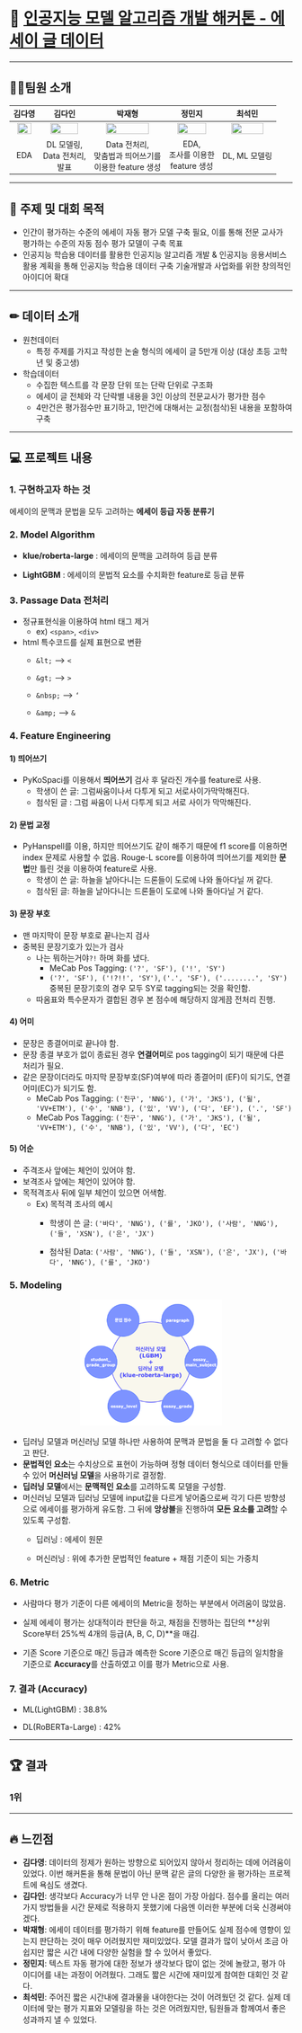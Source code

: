 # 🥇 [인공지능 모델 알고리즘 개발 해커톤 - 에세이 글 데이터](https://dataton.gabia.io/sub.php?code=6&mode=view&no=19&category=&page=1&search=&keyword=)

---
## 🙋‍♂️팀원 소개
|김다영|김다인|박재형|정민지|최석민|
| :---: | :---: | :---: | :---: | :---: | 
| <a href="https://github.com/keemdy" height="5" width="10" target="_blank"><img src="https://avatars.githubusercontent.com/u/68893924?v=4" width="80%" height="80%"> | <a href="https://github.com/danny980521" height="5" width="10" target="_blank"><img src="https://avatars.githubusercontent.com/u/77524474?v=4" width="80%" height="80%">| <a href="https://github.com/Jay-Ppark" height="5" width="10" target="_blank"><img src="https://avatars.githubusercontent.com/u/29303223?v=4" width="80%" height="80%">| <a href="https://github.com/minji-o-j" height="5" width="10" target="_blank"><img src="https://avatars.githubusercontent.com/u/45448731?v=4" width="80%" height="80%">| <a href="https://github.com/RockMiin" height="5" width="10" target="_blank"><img src="https://avatars.githubusercontent.com/u/52374789?v=4" width="80%" height="80%">|
|EDA|DL 모델링, <br>Data 전처리,<br> 발표|Data 전처리,<br> 맞춤법과 띄어쓰기를<br> 이용한 feature 생성|EDA,<br> 조사를 이용한<br> feature 생성|DL, ML 모델링| <!--***여기에 각자 역할 적어!-->

---
## 🎈 주제 및 대회 목적
- 인간이 평가하는 수준의 에세이 자동 평가 모델 구축 필요, 이를 통해 전문 교사가 평가하는 수준의 자동 점수 평가 모델이 구축 목표  
- 인공지능 학습용 데이터를 활용한 인공지능 알고리즘 개발 & 인공지능 응용서비스 활용 계획을 통해 인공지능 학습용 데이터 구축 기술개발과 사업화를 위한 창의적인 아이디어 확대  
  
---
## ✏ 데이터 소개  
* 원천데이터  
    * 특정 주제를 가지고 작성한 논술 형식의 에세이 글 5만개 이상 (대상 초등 고학년 및 중고생)  
* 학습데이터  
    * 수집한 텍스트를 각 문장 단위 또는 단락 단위로 구조화  
    * 에세이 글 전체와 각 단락별 내용을 3인 이상의 전문교사가 평가한 점수  
    * 4만건은 평가점수만 표기하고, 1만건에 대해서는 교정(첨삭)된 내용을 포함하여 구축  
    
---
## 💻 프로젝트 내용  
### 1. 구현하고자 하는 것  
에세이의 문맥과 문법을 모두 고려하는 **에세이 등급 자동 분류기**  



### 2. Model Algorithm  
* **klue/roberta-large** : 에세이의 문맥을 고려하여 등급 분류  

* **LightGBM** : 에세이의 문법적 요소를 수치화한 feature로 등급 분류  

  

### 3. Passage Data 전처리  
* 정규표현식을 이용하여 html 태그 제거  
    * ex) `<span>`, `<div>`  
* html 특수코드를 실제 표현으로 변환  
  * `&lt;` --> `<`
  
  * `&gt;` --> `>`
  
  * `&nbsp;` --> `‘`
  
  * `&amp;` --> `&`
  
    

### 4. Feature Engineering  
#### 1) 띄어쓰기  
* PyKoSpaci를 이용해서 **띄어쓰기** 검사 후 달라진 개수를 feature로 사용.  
    * 학생이 쓴 글: 그럼싸움이나서 다투게 되고 서로사이가막막해진다.  
    * 첨삭된 글 : 그럼 싸움이 나서 다투게 되고 서로 사이가 막막해진다.  

#### 2) 문법 교정  
* PyHanspell를 이용, 하지만 띄어쓰기도 같이 해주기 때문에 f1 score를 이용하면 index 문제로 사용할 수 없음. Rouge-L score를 이용하여 띄어쓰기를 제외한 **문법**만 틀린 것을 이용하여 feature로 사용.  
    * 학생이 쓴 글: 하늘을 날아다니는 드론들이 도로에 나와 돌아다닐 꺼 같다.  
    * 첨삭된 글: 하늘을 날아다니는 드론들이 도로에 나와 돌아다닐 거 같다.  

#### 3) 문장 부호
* 맨 마지막이 문장 부호로 끝나는지 검사
* 중복된 문장기호가 있는가 검사
    * 나는 뭐하는거야`?!` 하며 화를 냈다.
        * MeCab Pos Tagging: `('?', 'SF'), ('!', 'SY')`
        * `('?', 'SF'), ('!?!!', 'SY')`, `('.', 'SF'), ('........', 'SY')` 중복된 문장기호의 경우 모두 SY로 tagging되는 것을 확인함.
    * 따옴표와 특수문자가 결합된 경우 본 점수에 해당하지 않게끔 전처리 진행.
    
#### 4) 어미  
* 문장은 종결어미로 끝나야 함.
* 문장 종결 부호가 없이 종료된 경우 **연결어미**로 pos tagging이 되기 때문에 다른 처리가 필요.
* 같은 문장이더라도 마지막 문장부호(SF)여부에 따라 종결어미 (EF)이 되기도, 연결어미(EC)가 되기도 함.
    * MeCab Pos Tagging: `('친구', 'NNG'), ('가', 'JKS'), ('될', 'VV+ETM'), ('수', 'NNB'), ('있', 'VV'), ('다', 'EF'), ('.', 'SF')`
    * MeCab Pos Tagging: `('친구', 'NNG'), ('가', 'JKS'), ('될', 'VV+ETM'), ('수', 'NNB'), ('있', 'VV'), ('다', 'EC')`

#### 5) 어순  
* 주격조사 앞에는 체언이 있어야 함.
* 보격조사 앞에는 체언이 있어야 함.
* 목적격조사 뒤에 일부 체언이 있으면 어색함.
    * Ex) 목적격 조사의 예시
        * 학생이 쓴 글: `('바다', 'NNG'), ('를', 'JKO'), ('사람', 'NNG'), ('들', 'XSN'), ('은', 'JX')`
        
        * 첨삭된 Data: `('사람', 'NNG'), ('들', 'XSN'), ('은', 'JX'), ('바다', 'NNG'), ('를', 'JKO')`
        
          

### 5. Modeling

<div style="text-align : center;">
<img src="./images/2021-12-22-23-52-36.png" width="50%" height="50%"> 
</div>

* 딥러닝 모델과 머신러닝 모델 하나만 사용하여 문맥과 문법을 둘 다 고려할 수 없다고 판단.
* **문법적인 요소**는 수치상으로 표현이 가능하며 정형 데이터 형식으로 데이터를 만들 수 있어 **머신러닝 모델**을 사용하기로 결정함.
* **딥러닝 모델**에서는 **문맥적인 요소**를 고려하도록 모델을 구성함.
* 머신러닝 모델과 딥러닝 모델에 input값을 다르게 넣어줌으로써 각기 다른 방향성으로 에세이를 평가하게 유도함. 그 뒤에 **앙상블**을 진행하여 **모든 요소를 고려**할 수 있도록 구성함.
    * 딥러닝 : 에세이 원문
    
    * 머신러닝 : 위에 추가한 문법적인 feature + 채점 기준이 되는 가중치
    
      
    


### 6. Metric
* 사람마다 평가 기준이 다른 에세이의 Metric을 정하는 부분에서 어려움이 많았음.

* 실제 에세이 평가는 상대적이라 판단을 하고, 채점을 진행하는 집단의 **상위 Score부터 25%씩 4개의 등급(A, B, C, D)**을 매김.

* 기존 Score 기준으로 매긴 등급과 예측한 Score 기준으로 매긴 등급의 일치함을 기준으로 **Accuracy**를 산출하였고 이를 평가 Metric으로 사용.

  
### 7. 결과 (Accuracy)
* ML(LightGBM) : 38.8%

* DL(RoBERTa-Large) : 42%

  

---
## 🏆 결과
### 1위

---
## 🔥 느낀점
- **김다영**: 데이터의 정제가 원하는 방향으로 되어있지 않아서 정리하는 데에 어려움이 있었다. 이번 해커톤을 통해 문법이 아닌 문맥 같은 글의 다양한 을 평가하는 프로젝트에 욕심도 생겼다.
- **김다인**: 생각보다 Accuracy가 너무 안 나온 점이 가장 아쉽다. 점수를 올리는 여러가지 방법들을 시간 문제로 적용하지 못했기에 다음엔 이러한 부분에 더욱 신경써야겠다.
- **박재형**: 에세이 데이터를 평가하기 위해 feature를 만들어도 실제 점수에 영향이 있는지 판단하는 것이 매우 어려웠지만 재미있었다. 모델 결과가 많이 낮아서 조금 아쉽지만 짧은 시간 내에 다양한 실험을 할 수 있어서 좋았다.
- **정민지**: 텍스트 자동 평가에 대한 정보가 생각보다 많이 없는 것에 놀랐고, 평가 아이디어를 내는 과정이 어려웠다. 그래도 짧은 시간에 재미있게 참여한 대회인 것 같다.
- **최석민**: 주어진 짧은 시간내에 결과물을 내야한다는 것이 어려웠던 것 같다. 실제 데이터에 맞는 평가 지표와 모델링을 하는 것은 어려웠지만, 팀원들과 함께여서 좋은 성과까지 낼 수 있었다.
